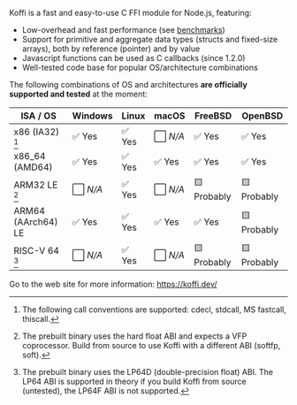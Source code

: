 Koffi is a fast and easy-to-use C FFI module for Node.js, featuring:

* Low-overhead and fast performance (see [benchmarks](https://koffi.dev/benchmarks))
* Support for primitive and aggregate data types (structs and fixed-size arrays), both by reference (pointer) and by value
* Javascript functions can be used as C callbacks (since 1.2.0)
* Well-tested code base for popular OS/architecture combinations

The following combinations of OS and architectures __are officially supported and tested__ at the moment:

ISA / OS           | Windows     | Linux    | macOS       | FreeBSD     | OpenBSD
------------------ | ----------- | -------- | ----------- | ----------- | --------
x86 (IA32) [^1]    | ✅ Yes      | ✅ Yes   | ⬜️ *N/A*    | ✅ Yes      | ✅ Yes
x86_64 (AMD64)     | ✅ Yes      | ✅ Yes   | ✅ Yes      | ✅ Yes      | ✅ Yes
ARM32 LE [^2]      | ⬜️ *N/A*    | ✅ Yes   | ⬜️ *N/A*    | 🟨 Probably | 🟨 Probably
ARM64 (AArch64) LE | ✅ Yes      | ✅ Yes   | ✅ Yes      | ✅ Yes      | 🟨 Probably
RISC-V 64 [^3]     | ⬜️ *N/A*    | ✅ Yes   | ⬜️ *N/A*    | 🟨 Probably | 🟨 Probably

[^1]: The following call conventions are supported: cdecl, stdcall, MS fastcall, thiscall.
[^2]: The prebuilt binary uses the hard float ABI and expects a VFP coprocessor. Build from source to use Koffi with a different ABI (softfp, soft).
[^3]: The prebuilt binary uses the LP64D (double-precision float) ABI. The LP64 ABI is supported in theory if you build Koffi from source (untested), the LP64F ABI is not supported.

Go to the web site for more information: https://koffi.dev/
